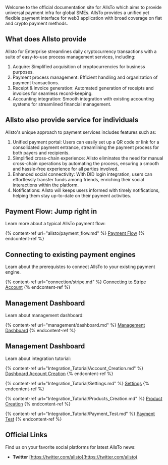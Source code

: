 
Welcome to the official documentation site for AllsTo which aims to provide universal payment infra for global SMEs.
AllsTo provides a unified yet flexible payment interface for web3 application with broad coverage on fiat and crypto payment methods.


## What does Allsto provide
Allsto for Enterprise streamlines daily cryptocurrency transactions with a suite of easy-to-use process management services, including:
1. Acquire: Simplified acquisition of cryptocurrencies for business purposes.
2. Payment process management: Efficient handling and organization of payment transactions.
3. Receipt & invoice generation: Automated generation of receipts and invoices for seamless record-keeping.
4. Accounting integration: Smooth integration with existing accounting systems for streamlined financial management.

## Allsto also provide service for individuals
Allsto's unique approach to payment services includes features such as:
1. Unified payment portal: Users can easily set up a QR code or link for a consolidated payment entrance, streamlining the payment process for both payers and recipients.
2. Simplified cross-chain experience: Allsto eliminates the need for manual cross-chain operations by automating the process, ensuring a smooth and hassle-free experience for all parties involved.
3. Enhanced social connectivity: With DID login integration, users can effortlessly transfer funds among friends, enriching their social interactions within the platform.
4. Notifications: Allsto will keeps users informed with timely notifications, helping them stay up-to-date on their payment activities.


## Payment Flow: Jump right in

Learn more about a typical AllsTo payment flow:

{% content-ref url="allsto/payment_flow.md" %}
[Payment Flow](allsto/payment_flow.md)
{% endcontent-ref %}


## Connecting to existing payment engines

Learn about the prerequistes to connect AllsTo to your existing payment engine.

{% content-ref url="connection/stripe.md" %}
[Connecting to Stripe Account](connection/stripe.md)
{% endcontent-ref %}

## Management Dashboard

Learn about management dashboard:

{% content-ref url="management/dashboard.md" %}
[Management Dashboard](management/dashboard.md)
{% endcontent-ref %}

## Management Dashboard

Learn about integration tutorial:

{% content-ref url="Integration_Tutorial/Account_Creation.md" %}
[Dashboard Account Creation](Integration_Tutorial/Account_Creation.md)
{% endcontent-ref %}

{% content-ref url="Integration_Tutorial/Settings.md" %}
[Settings](Integration_Tutorial/Settings.md)
{% endcontent-ref %}

{% content-ref url="Integration_Tutorial/Products_Creation.md" %}
[Product Creation](Integration_Tutorial/Products_Creation.md)
{% endcontent-ref %}

{% content-ref url="Integration_Tutorial/Payment_Test.md" %}
[Payment Test](Integration_Tutorial/Payment_Test.md)
{% endcontent-ref %}

## Official Links

Find us on your favorite social platforms for latest AllsTo news:

* **Twitter** [https://twitter.com/allsto](https://twitter.com/allsto)